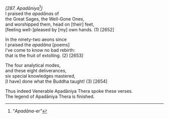 *\[287. Apadāniya*[^1]*\]*  
I praised the *apadāna*s of  
the Great Sages, the Well-Gone Ones,  
and worshipped them, head on \[their\] feet,  
\[feeling well-\]pleased by \[my\] own hands. (1) \[2652\]

In the ninety-two aeons since  
I praised the *apadāna* \[poems\]  
I’ve come to know no bad rebirth:  
that is the fruit of extolling. (2) \[2653\]

The four analytical modes,  
and these eight deliverances,  
six special knowledges mastered,  
\[I have\] done what the Buddha taught! (3) \[2654\]

Thus indeed Venerable Apadāniya Thera spoke these verses.  
The legend of Apadāniya Thera is finished.  
[^1]: “*Apadāna*-er”
